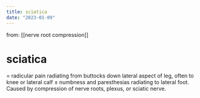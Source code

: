 ```yaml
---
title: sciatica
date: "2023-01-09"
---
```


 from: [[nerve root compression]]
# sciatica

= radicular pain radiating from buttocks down lateral aspect of leg, often to knee or lateral calf ± numbness and paresthesias radiating to lateral foot. Caused by compression of nerve roots, plexus, or sciatic nerve.

